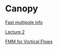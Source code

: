 # Canopy

[Fast multipole info](https://amath.colorado.edu/faculty/martinss/2014_CBMS/Refs/2012_fmm_encyclopedia.pdf)

[Lecture 2](https://amath.colorado.edu/faculty/martinss/2014_CBMS/Lectures/lecture02.pdf)

[FMM for Vortical Flows](https://repositorio.unesp.br/server/api/core/bitstreams/0e824479-3128-41f7-8cd2-462e9a242c42/content)
